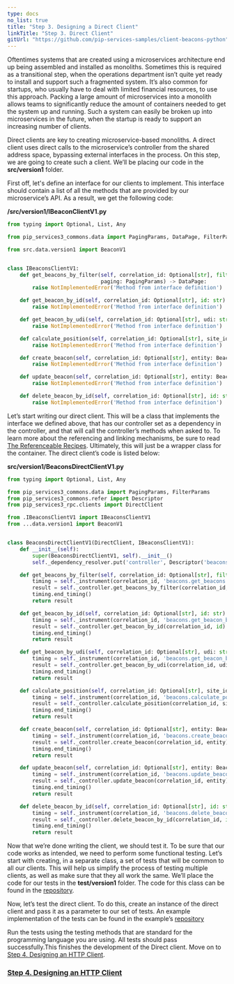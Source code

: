 ```yaml
---
type: docs
no_list: true
title: "Step 3. Designing a Direct Client"
linkTitle: "Step 3. Direct Client" 
gitUrl: "https://github.com/pip-services-samples/client-beacons-python"
---
```


Oftentimes systems that are created using a microservices architecture end up being assembled and installed as monoliths. Sometimes this is required as a transitional step, when the operations department isn’t quite yet ready to install and support such a fragmented system. It’s also common for startups, who usually have to deal with limited financial resources, to use this approach. Packing a large amount of microservices into a monolith allows teams to significantly reduce the amount of containers needed to get the system up and running. Such a system can easily be broken up into microservices in the future, when the startup is ready to support an increasing number of clients.

Direct clients are key to creating microservice-based monoliths. A direct client uses direct calls to the microservice’s controller from the shared address space, bypassing external interfaces in the process. On this step, we are going to create such a client. We’ll be placing our code in the **src/version1** folder.

First off, let's define an interface for our clients to implement. This interface should contain a list of all the methods that are provided by our microservice’s API. As a result, we get the following code:

**/src/version1/IBeaconClientV1.py**

```python
from typing import Optional, List, Any

from pip_services3_commons.data import PagingParams, DataPage, FilterParams

from src.data.version1 import BeaconV1


class IBeaconsClientV1:
    def get_beacons_by_filter(self, correlation_id: Optional[str], filter: FilterParams,
                              paging: PagingParams) -> DataPage:
        raise NotImplementedError('Method from interface definition')

    def get_beacon_by_id(self, correlation_id: Optional[str], id: str) -> dict:
        raise NotImplementedError('Method from interface definition')

    def get_beacon_by_udi(self, correlation_id: Optional[str], udi: str) -> dict:
        raise NotImplementedError('Method from interface definition')

    def calculate_position(self, correlation_id: Optional[str], site_id: str, udis: List[str]) -> Any:
        raise NotImplementedError('Method from interface definition')

    def create_beacon(self, correlation_id: Optional[str], entity: BeaconV1) -> dict:
        raise NotImplementedError('Method from interface definition')

    def update_beacon(self, correlation_id: Optional[str], entity: BeaconV1) -> dict:
        raise NotImplementedError('Method from interface definition')

    def delete_beacon_by_id(self, correlation_id: Optional[str], id: str) -> dict:
        raise NotImplementedError('Method from interface definition')

```

Let’s start writing our direct client. This will be a class that implements the interface we defined above, that has our controller set as a dependency in the controller, and that will call the controller’s methods when asked to. To learn more about the referencing and linking mechanisms, be sure to read [The Referenceable Recipes](../../../recipes/component_references/). Ultimately, this will just be a wrapper class for the container. 
The direct client’s code is listed below:

**src/version1/BeaconsDirectClientV1.py**

```python
from typing import Optional, List, Any

from pip_services3_commons.data import PagingParams, FilterParams
from pip_services3_commons.refer import Descriptor
from pip_services3_rpc.clients import DirectClient

from .IBeaconsClientV1 import IBeaconsClientV1
from ...data.version1 import BeaconV1


class BeaconsDirectClientV1(DirectClient, IBeaconsClientV1):
    def __init__(self):
        super(BeaconsDirectClientV1, self).__init__()
        self._dependency_resolver.put('controller', Descriptor('beacons', 'controller', '*', '*', '1.0'))

    def get_beacons_by_filter(self, correlation_id: Optional[str], filter: FilterParams, paging: PagingParams) -> dict:
        timing = self._instrument(correlation_id, 'beacons.get_beacons')
        result = self._controller.get_beacons_by_filter(correlation_id, filter, paging)
        timing.end_timing()
        return result

    def get_beacon_by_id(self, correlation_id: Optional[str], id: str) -> dict:
        timing = self._instrument(correlation_id, 'beacons.get_beacon_by_id')
        result = self._controller.get_beacon_by_id(correlation_id, id)
        timing.end_timing()
        return result

    def get_beacon_by_udi(self, correlation_id: Optional[str], udi: str) -> dict:
        timing = self._instrument(correlation_id, 'beacons.get_beacon_by_udi')
        result = self._controller.get_beacon_by_udi(correlation_id, udi)
        timing.end_timing()
        return result

    def calculate_position(self, correlation_id: Optional[str], site_id: str, udis: List[str]) -> Any:
        timing = self._instrument(correlation_id, 'beacons.calculate_position')
        result = self._controller.calculate_position(correlation_id, site_id, udis)
        timing.end_timing()
        return result

    def create_beacon(self, correlation_id: Optional[str], entity: BeaconV1) -> dict:
        timing = self._instrument(correlation_id, 'beacons.create_beacon')
        result = self._controller.create_beacon(correlation_id, entity)
        timing.end_timing()
        return result

    def update_beacon(self, correlation_id: Optional[str], entity: BeaconV1) -> dict:
        timing = self._instrument(correlation_id, 'beacons.update_beacon')
        result = self._controller.update_beacon(correlation_id, entity)
        timing.end_timing()
        return result

    def delete_beacon_by_id(self, correlation_id: Optional[str], id: str) -> dict:
        timing = self._instrument(correlation_id, 'beacons.delete_beacon_by_id')
        result = self._controller.delete_beacon_by_id(correlation_id, id)
        timing.end_timing()
        return result

```

Now that we’re done writing the client, we should test it. 
To be sure that our code works as intended, we need to perform some functional testing. Let’s start with creating, in a separate class, a set of tests that will be common to all our clients. This will help us simplify the process of testing multiple clients, as well as make sure that they all work the same. We’ll place the code for our tests in the **test/version1** folder. The code for this class can be found in the [repository](https://github.com/pip-services-samples/client-beacons-python/blob/master/test/version1/BeaconsClientV1Fixture.py).


Now, let’s test the direct client. To do this, create an instance of the direct client and pass it as a parameter to our set of tests. 
An example implementation of the tests can be found in the example’s [repository](https://github.com/pip-services-samples/client-beacons-python/blob/master/test/version1/test_BeaconsDirectClientV1.python)


Run the tests using the testing methods that are standard for the programming language you are using. All tests should pass successfully.This finishes the development of the Direct client.
Move on to [Step 4. Designing an HTTP Client](../step3).


<span class="hide-title-link">

### [Step 4. Designing an HTTP Client](../step3)

</span>
